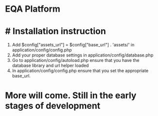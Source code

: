 # EQA Platform
# # Installation instruction
1. Add $config["assets_url"]  = $config["base_url"] . 'assets/' in application/config/config.php
2. Add your proper database settings in application/config/database.php
3. Go to application/config/autoload.php ensure that you have the database library and url helper loaded
4. In application/config/config.php ensure that you set the appropriate base_url.

# More will come. Still in the early stages of development